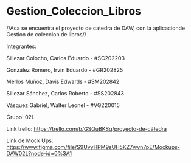 # Gestion_Coleccion_Libros
//Aca se encuentra el proyecto de catedra de DAW, con la aplicacionde Gestion de coleccion de libros//


Integrantes:  

Siliezar Colocho, Carlos Eduardo - #SC202203

González Romero, Irvin Eduardo - #GR202825

Merlos Muñoz, Davis Edwards - #SM202842

Siliezar Sánchez, Carlos Roberto - #SS202843

Vásquez Gabriel, Walter Leonel - #VG220015

Grupo: 02L


Link trello:
https://trello.com/b/GSQuBKSq/proyecto-de-cátedra


Link de Mock Ups:
https://www.figma.com/file/S9UvyHPM9sUH5KZ7wvn7pE/Mockups-DAW02L?node-id=0%3A1
